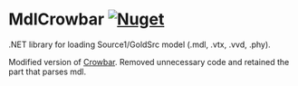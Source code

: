 # MdlCrowbar    [![Nuget](https://img.shields.io/nuget/v/MdlCrowbar?color=23D132&label=MdlCrowbar&logo=nuget)](https://www.nuget.org/packages/MdlCrowbar/)   

 .NET library for loading Source1/GoldSrc model (.mdl, .vtx, .vvd, .phy).  

Modified version of [Crowbar](https://github.com/ZeqMacaw/Crowbar).
Removed unnecessary code and retained the part that parses mdl.
